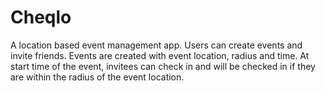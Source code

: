 # Cheqlo
A location based event management app. Users can create events and invite friends. Events are created with event location, radius and time. At start time of the event, invitees can check in and will be checked in if they are within the radius of the event location.
